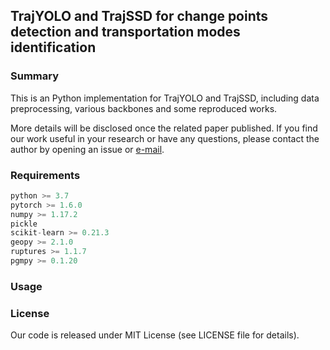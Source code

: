 ## TrajYOLO and TrajSSD for change points detection and transportation modes identification

### Summary

This is an Python implementation for TrajYOLO and TrajSSD, including data preprocessing, various backbones and some reproduced works.

More details will be disclosed once the related paper published. If you find our work useful in your research or have any questions, please contact the author by opening an issue or [e-mail](lirs926535@outlook.com).

### Requirements

```python
python >= 3.7
pytorch >= 1.6.0
numpy >= 1.17.2
pickle
scikit-learn >= 0.21.3
geopy >= 2.1.0
ruptures >= 1.1.7
pgmpy >= 0.1.20
```

### Usage

### License

Our code is released under MIT License (see LICENSE file for details).

